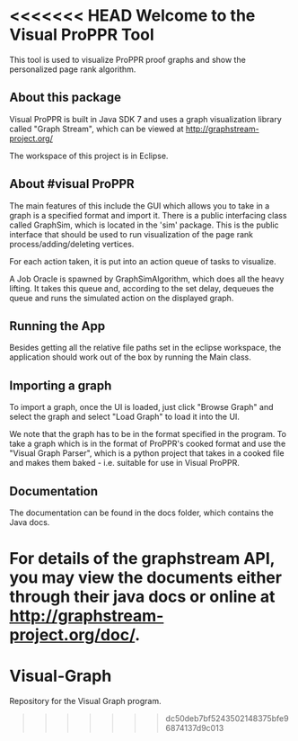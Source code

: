 <<<<<<< HEAD
Welcome to the Visual ProPPR Tool
=====================================

This tool is used to visualize ProPPR proof graphs and show the personalized page rank algorithm.

About this package
-----------------

Visual ProPPR is built in Java SDK 7 and uses a graph visualization library called "Graph Stream", which can be viewed at http://graphstream-project.org/

The workspace of this project is in Eclipse. 


About #visual ProPPR
-----------------
The main features of this include the GUI which allows you to take in a graph is a specified format and import it. There is a public interfacing class called GraphSim, which is located in the 'sim' package. This is the public interface that should be used to run visualization of the page rank process/adding/deleting vertices. 

For each action taken, it is put into an action queue of tasks to visualize.

A Job Oracle is spawned by GraphSimAlgorithm, which does all the heavy lifting. It takes this queue and, according to the set delay, dequeues the queue and runs the simulated action on the displayed graph. 


Running the App
--------------
Besides getting all the relative file paths set in the eclipse workspace, the application should work out of the box by running the Main class.

Importing a graph
-----------------
To import a graph, once the UI is loaded, just click "Browse Graph" and select the graph and select "Load Graph" to load it into the UI. 

We note that the graph has to be in the format specified in the program. To take a graph which is in the format of ProPPR's cooked format and use the "Visual Graph Parser", which is a python project that takes in a cooked file and makes them baked - i.e. suitable for use in Visual ProPPR. 

Documentation
-----------------
The documentation can be found in the docs folder, which contains the Java docs.

For details of the graphstream API, you may view the documents either through their java docs or online at http://graphstream-project.org/doc/.
=======
Visual-Graph
============

Repository for the Visual Graph program.
>>>>>>> dc50deb7bf5243502148375bfe96874137d9c013
